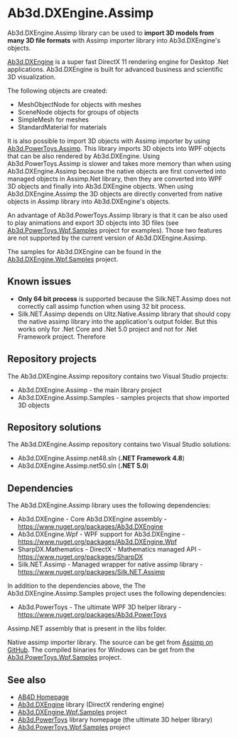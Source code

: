 # Ab3d.DXEngine.Assimp

Ab3d.DXEngine.Assimp library can be used to **import 3D models from many 3D file formats** with Assimp importer library into Ab3d.DXEngine's objects.

[Ab3d.DXEngine](https://www.ab4d.com/DXEngine.aspx) is a super fast DirectX 11 rendering engine for Desktop .Net applications. Ab3d.DXEngine is built for advanced business and scientific 3D visualization.

The following objects are created:
- MeshObjectNode for objects with meshes
- SceneNode objects for groups of objects
- SimpleMesh<PositionNormalTexture> for meshes
- StandardMaterial for materials


It is also possible to import 3D objects with Assimp importer by using [Ab3d.PowerToys.Assimp](https://github.com/ab4d/Ab3d.PowerToys.Assimp).
This library imports 3D objects into WPF objects that can be also rendered by Ab3d.DXEngine. Using Ab3d.PowerToys.Assimp is slower and takes more memory than when using Ab3d.DXEngine.Assimp because the native objects are first converted into managed objects in Assimp.Net library, then they are converted into WPF 3D objects and finally into Ab3d.DXEngine objects. When using Ab3d.DXEngine.Assimp the 3D objects are directly converted from native objects in Assimp library into Ab3d.DXEngine's objects.

An advantage of Ab3d.PowerToys.Assimp library is that it can be also used to play animations and export 3D objects into 3D files (see [Ab3d.PowerToys.Wpf.Samples](https://github.com/ab4d/Ab3d.PowerToys.Wpf.Samples) project for examples). Those two features are not supported by the current version of Ab3d.DXEngine.Assimp.


The samples for Ab3d.DXEngine can be found in the [Ab3d.DXEngine.Wpf.Samples](https://github.com/ab4d/Ab3d.DXEngine.Wpf.Samples) project.


## Known issues

* **Only 64 bit process** is supported because the Silk.NET.Assimp does not correctly call assimp function when using 32 bit process.
* Silk.NET.Assimp depends on Ultz.Native.Assimp library that should copy the native assimp library into the application's output folder. But this works only for .Net Core and .Net 5.0 project and not for .Net Framework project. Therefore 


## Repository projects

The Ab3d.DXEngine.Assimp repository contains two Visual Studio projects:
* Ab3d.DXEngine.Assimp - the main library project
* Ab3d.DXEngine.Assimp.Samples - samples projects that show imported 3D objects


## Repository solutions

The Ab3d.DXEngine.Assimp repository contains two Visual Studio solutions:
* Ab3d.DXEngine.Assimp.net48.sln (**.NET Framework 4.8**)
* Ab3d.DXEngine.Assimp.net50.sln (**.NET 5.0**)


## Dependencies

The Ab3d.DXEngine.Assimp library uses the following dependencies:
* Ab3d.DXEngine - Core Ab3d.DXEngine assembly - https://www.nuget.org/packages/Ab3d.DXEngine
* Ab3d.DXEngine.Wpf - WPF support for Ab3d.DXEngine - https://www.nuget.org/packages/Ab3d.DXEngine.Wpf
* SharpDX.Mathematics - DirectX - Mathematics managed API - https://www.nuget.org/packages/SharpDX
* Silk.NET.Assimp - Managed wrapper for native assimp library - https://www.nuget.org/packages/Silk.NET.Assimp


In addition to the dependencies above, the The Ab3d.DXEngine.Assimp.Samples project uses the following dependencies:
* Ab3d.PowerToys - The ultimate WPF 3D helper library - https://www.nuget.org/packages/Ab3d.PowerToys


Assimp.NET assembly that is present in the libs folder.

Native assimp importer library. The source can be get from [Assimp on GitHub](https://github.com/assimp/assimp). The compiled binaries for Windows can be get from the [Ab3d.PowerToys.Wpf.Samples](https://github.com/ab4d/Ab3d.PowerToys.Wpf.Samples) project.


## See also

* [AB4D Homepage](https://www.ab4d.com/)
* [Ab3d.DXEngine](https://www.ab4d.com/DXEngine.aspx) library (DirectX rendering engine)
* [Ab3d.DXEngine.Wpf.Samples](https://github.com/ab4d/Ab3d.DXEngine.Wpf.Samples) project
* [Ab3d.PowerToys](https://www.ab4d.com/PowerToys.aspx) library homepage (the ultimate 3D helper library)
* [Ab3d.PowerToys.Wpf.Samples](https://github.com/ab4d/Ab3d.PowerToys.Wpf.Samples) project